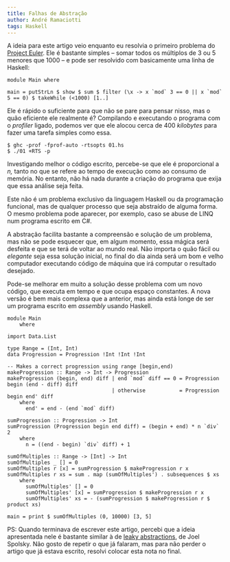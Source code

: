 ```yaml
---
title: Falhas de Abstração
author: André Ramaciotti
tags: Haskell
---
```


A ideia para este artigo veio enquanto eu resolvia o primeiro problema do [Project Euler][PE]. Ele é bastante simples – somar todos os múltiplos de 3 ou 5 menores que 1000 – e pode ser resolvido com basicamente uma linha de Haskell:

~~~~{.Haskell}
module Main where

main = putStrLn $ show $ sum $ filter (\x -> x `mod` 3 == 0 || x `mod` 5 == 0) $ takeWhile (<1000) [1..]
~~~~

Ele é rápido o suficiente para que não se pare para pensar nisso, mas o quão eficiente ele realmente é? Compilando e executando o programa com o *profiler* ligado, podemos ver que ele alocou cerca de 400 *kilobytes* para fazer uma tarefa simples como essa.

~~~~
$ ghc -prof -fprof-auto -rtsopts 01.hs
$ ./01 +RTS -p
~~~~

Investigando melhor o código escrito, percebe-se que ele é proporcional a *n,* tanto no que se refere ao tempo de execução como ao consumo de memória. No entanto, não há nada durante a criação do programa que exija que essa análise seja feita.

Este não é um problema exclusivo da linguagem Haskell ou da programação funcional, mas de qualquer processo que seja abstraído de alguma forma. O mesmo problema pode aparecer, por exemplo, caso se abuse de LINQ num programa escrito em C#.

A abstração facilita bastante a compreensão e solução de um problema, mas não se pode esquecer que, em algum momento, essa mágica será desfeita e que se terá de voltar ao mundo real. Não importa o quão fácil ou *elegante* seja essa solução inicial, no final do dia ainda será um bom e velho computador executando código de máquina que irá computar o resultado desejado.

Pode-se melhorar em muito a solução desse problema com um novo código, que executa em tempo e que ocupa espaço constantes. A nova versão é bem mais complexa que a anterior, mas ainda está longe de ser um programa escrito em *assembly* usando Haskell.

~~~~{.Haskell}
module Main
    where

import Data.List

type Range = (Int, Int)
data Progression = Progression !Int !Int !Int

-- Makes a correct progression using range [begin,end)
makeProgression :: Range -> Int -> Progression
makeProgression (begin, end) diff | end `mod` diff == 0 = Progression begin (end - diff) diff
                                  | otherwise           = Progression begin end' diff
    where
      end' = end - (end `mod` diff)

sumProgression :: Progression -> Int
sumProgression (Progression begin end diff) = (begin + end) * n `div` 2
    where
      n = ((end - begin) `div` diff) + 1

sumOfMultiples :: Range -> [Int] -> Int
sumOfMultiples _ [] = 0
sumOfMultiples r [x] = sumProgression $ makeProgression r x
sumOfMultiples r xs = sum . map (sumOfMultiples') . subsequences $ xs
    where
      sumOfMultiples' [] = 0
      sumOfMultiples' [x] = sumProgression $ makeProgression r x
      sumOfMultiples' xs = - (sumProgression $ makeProgression r $ product xs)

main = print $ sumOfMultiples (0, 10000) [3, 5]
~~~~

PS: Quando terminava de escrever este artigo, percebi que a ideia apresentada nele é bastante similar à de [leaky abstractions][LA], de Joel Spolsky. Não gosto de repetir o que já falaram, mas para não perder o artigo que já estava escrito, resolvi colocar esta nota no final.

[PE]: http://projecteuler.net
[LA]: http://www.joelonsoftware.com/articles/LeakyAbstractions.html
